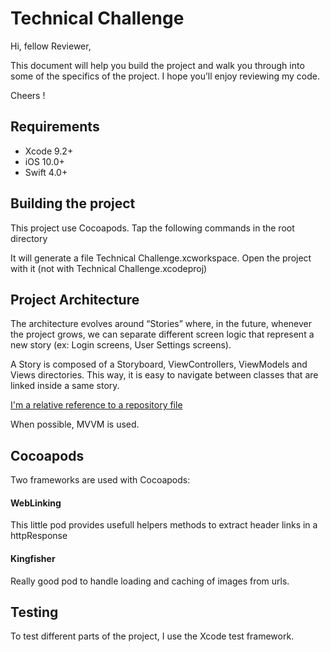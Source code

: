 # Technical Challenge

Hi, fellow Reviewer,

This document will help you build the project and walk you through into some of the specifics of the project. I hope you’ll enjoy reviewing my code.

Cheers !

## Requirements

- Xcode 9.2+ 
- iOS 10.0+ 
- Swift 4.0+

## Building the project

This project use Cocoapods. Tap the following commands in the root directory 



It will generate a file Technical Challenge.xcworkspace. Open the project with it (not with Technical Challenge.xcodeproj)

## Project Architecture

The architecture evolves around “Stories” where, in the future, whenever the project grows, we can separate different screen logic that represent a new story (ex: Login screens, User Settings screens).

A Story is composed of a Storyboard, ViewControllers, ViewModels and Views directories. This way, it is easy to navigate between classes that are linked inside a same story.

[I'm a relative reference to a repository file](documentation/doc_stories.png)

When possible, MVVM is used.

## Cocoapods

Two frameworks are used with Cocoapods:

#### WebLinking

This little pod provides usefull helpers methods to extract header links in a httpResponse 

#### Kingfisher

Really good pod to handle loading and caching of images from urls.

## Testing

To test different parts of the project, I use the Xcode test framework.


